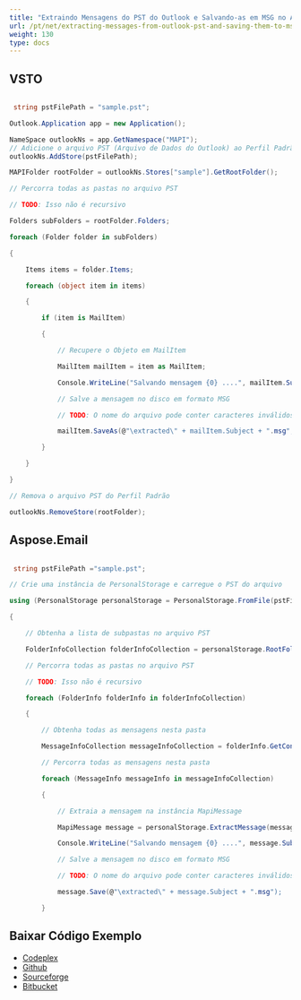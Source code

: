 ```yaml
---
title: "Extraindo Mensagens do PST do Outlook e Salvando-as em MSG no Aspose.Email"
url: /pt/net/extracting-messages-from-outlook-pst-and-saving-them-to-msg-in-aspose-email/
weight: 130
type: docs
---
```


## **VSTO**
``` cs

 string pstFilePath = "sample.pst";

Outlook.Application app = new Application();

NameSpace outlookNs = app.GetNamespace("MAPI");
// Adicione o arquivo PST (Arquivo de Dados do Outlook) ao Perfil Padrão
outlookNs.AddStore(pstFilePath);

MAPIFolder rootFolder = outlookNs.Stores["sample"].GetRootFolder();

// Percorra todas as pastas no arquivo PST

// TODO: Isso não é recursivo

Folders subFolders = rootFolder.Folders;

foreach (Folder folder in subFolders)

{

	Items items = folder.Items;

	foreach (object item in items)

	{

		if (item is MailItem)

		{

			// Recupere o Objeto em MailItem

			MailItem mailItem = item as MailItem;

			Console.WriteLine("Salvando mensagem {0} ....", mailItem.Subject);

			// Salve a mensagem no disco em formato MSG

			// TODO: O nome do arquivo pode conter caracteres inválidos [\ / : * ? " < > |]

			mailItem.SaveAs(@"\extracted\" + mailItem.Subject + ".msg", OlSaveAsType.olMSG);

		}

	}

}

// Remova o arquivo PST do Perfil Padrão

outlookNs.RemoveStore(rootFolder);

```
## **Aspose.Email**
``` cs

 string pstFilePath ="sample.pst";

// Crie uma instância de PersonalStorage e carregue o PST do arquivo

using (PersonalStorage personalStorage = PersonalStorage.FromFile(pstFilePath))

{

	// Obtenha a lista de subpastas no arquivo PST

	FolderInfoCollection folderInfoCollection = personalStorage.RootFolder.GetSubFolders();

	// Percorra todas as pastas no arquivo PST

	// TODO: Isso não é recursivo

	foreach (FolderInfo folderInfo in folderInfoCollection)

	{

		// Obtenha todas as mensagens nesta pasta

		MessageInfoCollection messageInfoCollection = folderInfo.GetContents();

		// Percorra todas as mensagens nesta pasta

		foreach (MessageInfo messageInfo in messageInfoCollection)

		{

			// Extraia a mensagem na instância MapiMessage

			MapiMessage message = personalStorage.ExtractMessage(messageInfo);

			Console.WriteLine("Salvando mensagem {0} ....", message.Subject);

			// Salve a mensagem no disco em formato MSG

			// TODO: O nome do arquivo pode conter caracteres inválidos [\ / : * ? " < > |]

			message.Save(@"\extracted\" + message.Subject + ".msg");

		}

```
## **Baixar Código Exemplo**
- [Codeplex](https://asposevsto.codeplex.com/downloads/get/772941)
- [Github](https://github.com/aspose-email/Aspose.Email-for-.NET/releases/download/AsposeEmailVsVSTOv1.1/Extract.Messages.from.PST.file.n.Save.in.MSG.Format.Aspose.Email.zip)
- [Sourceforge](https://sourceforge.net/projects/asposevsto/files/Aspose.Email%20Vs%20VSTO%20Outlook/Extract%20Messages%20from%20PST%20file%20n%20Save%20in%20MSG%20Format%20\(Aspose.Email\).zip/download)
- [Bitbucket](https://bitbucket.org/asposemarketplace/aspose-for-vsto/downloads/Extract%20Messages%20from%20PST%20file%20n%20Save%20in%20MSG%20Format%20\(Aspose.Email\).zip)